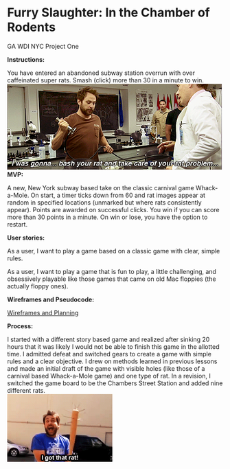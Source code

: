 # Furry Slaughter: In the Chamber of Rodents
GA WDI NYC Project One



**Instructions:**

You have entered an abandoned subway station overrun with over caffeinated super rats. Smash (click) more than 30 in a minute to win.<br>
![](https://github.com/donutdespair/Project_1_King_of_Rats/blob/master/media/charlie1.gif)<br>
**MVP:**<br>

A new, New York subway based take on the classic carnival game Whack-a-Mole. On start, a timer ticks down from 60 and rat images appear at random in specified locations (unmarked but where rats consistently appear). Points are awarded on successful clicks. You win if you can score more than 30 points in a minute. On win or lose, you have the option to restart.

**User stories:**

As a user, I want to play a game based on a classic game with clear, simple rules.

As a user, I want to play a game that is fun to play, a little challenging, and obsessively playable like those games that came on old Mac floppies (the actually floppy ones).

**Wireframes and Pseudocode:**<br>

[Wireframes and Planning](https://github.com/donutdespair/Project_1_King_of_Rats/blob/master/deploy.pdf "Wireframes and Planning")



**Process:**<br>

I started with a different story based game and realized after sinking 20 hours that it was likely I would not be able to finish this game in the allotted time. I admitted defeat and switched gears to create a game with simple rules and a clear objective. I drew on methods learned in previous lessons and made an initial draft of the game with visible holes (like those of a carnival based Whack-a-Mole game) and one type of rat. In a revision, I switched the game board to be the Chambers Street Station and added nine different rats.
<br>
![](https://github.com/donutdespair/Project_1_King_of_Rats/blob/master/media/gotrat.gif)


